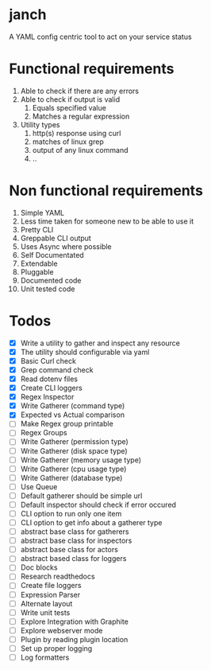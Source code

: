 # janch
A YAML config centric tool to act on your service status

# Functional requirements
1. Able to check if there are any errors
2. Able to check if output is valid
    1. Equals specified value
    2. Matches a regular expression
3. Utility types
    1. http(s) response using curl
    2. matches of linux grep
    3. output of any linux command
    4. ..

# Non functional requirements

1. Simple YAML
2. Less time taken for someone new to be able to use it
3. Pretty CLI
4. Greppable CLI output
5. Uses Async where possible
6. Self Documentated 
7. Extendable
8. Pluggable
9. Documented code
10. Unit tested code



# Todos

- [x] Write a utility to gather and inspect any resource
- [x] The utility should configurable via yaml
- [x] Basic Curl check
- [x] Grep command check
- [x] Read dotenv files
- [x] Create CLI loggers
- [x] Regex Inspector
- [x] Write Gatherer (command type)
- [x] Expected vs Actual comparison
- [ ] Make Regex group printable
- [ ] Regex Groups
- [ ] Write Gatherer (permission type)
- [ ] Write Gatherer (disk space type)
- [ ] Write Gatherer (memory usage type)
- [ ] Write Gatherer (cpu usage type)
- [ ] Write Gatherer (database type)
- [ ] Use Queue
- [ ] Default gatherer should be simple url
- [ ] Default inspector should check if error occured
- [ ] CLI option to run only one item
- [ ] CLI option to get info about a gatherer type
- [ ] abstract base class for gatherers
- [ ] abstract base class for inspectors
- [ ] abstract base class for actors
- [ ] abstract based class for loggers
- [ ] Doc blocks
- [ ] Research readthedocs
- [ ] Create file loggers
- [ ] Expression Parser
- [ ] Alternate layout
- [ ] Write unit tests
- [ ] Explore Integration with Graphite
- [ ] Explore webserver mode
- [ ] Plugin by reading plugin location
- [ ] Set up proper logging
- [ ] Log formatters
